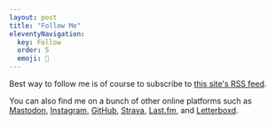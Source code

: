 ```yaml
---
layout: post
title: "Follow Me"
eleventyNavigation:
  key: Follow
  order: 5
  emoji: 📡	
---
```

Best way to follow me is of course to subscribe to [this site's RSS feed](/feed.xml).

You can also find me on a bunch of other online platforms such as
[Mastodon](https://mastodon.social/@huphtur), 
[Instagram](https://www.instagram.com/huphtur/),
[GitHub](https://github.com/huphtur/),
[Strava](https://www.strava.com/athletes/huphtur),
[Last.fm](https://www.last.fm/user/huphtur),
and
[Letterboxd](https://letterboxd.com/huphtur/).